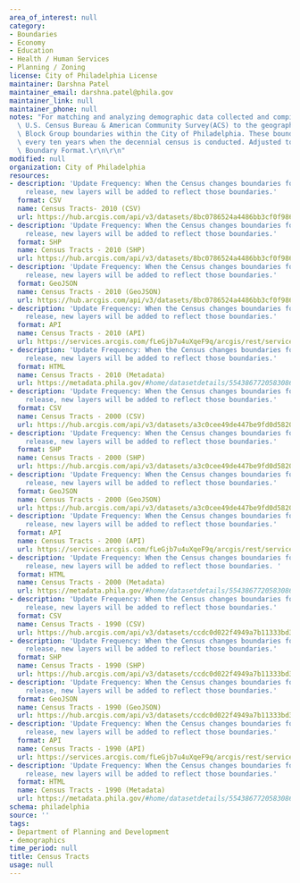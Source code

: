 ```yaml
---
area_of_interest: null
category:
- Boundaries
- Economy
- Education
- Health / Human Services
- Planning / Zoning
license: City of Philadelphia License
maintainer: Darshna Patel
maintainer_email: darshna.patel@phila.gov
maintainer_link: null
maintainer_phone: null
notes: "For matching and analyzing demographic data collected and compiled by the\
  \ U.S. Census Bureau & American Community Survey(ACS) to the geography of Census\
  \ Block Group boundaries within the City of Philadelphia. These boundaries can change\
  \ every ten years when the decennial census is conducted. Adjusted to City's Standard\
  \ Boundary Format.\r\n\r\n"
modified: null
organization: City of Philadelphia
resources:
- description: 'Update Frequency: When the Census changes boundaries for each data
    release, new layers will be added to reflect those boundaries.'
  format: CSV
  name: Census Tracts- 2010 (CSV)
  url: https://hub.arcgis.com/api/v3/datasets/8bc0786524a4486bb3cf0f9862ad0fbf_0/downloads/data?format=csv&spatialRefId=2272&where=1%3D1
- description: 'Update Frequency: When the Census changes boundaries for each data
    release, new layers will be added to reflect those boundaries.'
  format: SHP
  name: Census Tracts - 2010 (SHP)
  url: https://hub.arcgis.com/api/v3/datasets/8bc0786524a4486bb3cf0f9862ad0fbf_0/downloads/data?format=shp&spatialRefId=2272&where=1%3D1
- description: 'Update Frequency: When the Census changes boundaries for each data
    release, new layers will be added to reflect those boundaries.'
  format: GeoJSON
  name: Census Tracts - 2010 (GeoJSON)
  url: https://hub.arcgis.com/api/v3/datasets/8bc0786524a4486bb3cf0f9862ad0fbf_0/downloads/data?format=geojson&spatialRefId=4326&where=1%3D1
- description: 'Update Frequency: When the Census changes boundaries for each data
    release, new layers will be added to reflect those boundaries.'
  format: API
  name: Census Tracts - 2010 (API)
  url: https://services.arcgis.com/fLeGjb7u4uXqeF9q/arcgis/rest/services/Census_Tracts_2010/FeatureServer/0/query?outFields=*&where=1%3D1
- description: 'Update Frequency: When the Census changes boundaries for each data
    release, new layers will be added to reflect those boundaries.'
  format: HTML
  name: Census Tracts - 2010 (Metadata)
  url: https://metadata.phila.gov/#home/datasetdetails/5543867720583086178c4f47/representationdetails/55438aca9b989a05172d0d7a/
- description: 'Update Frequency: When the Census changes boundaries for each data
    release, new layers will be added to reflect those boundaries.'
  format: CSV
  name: Census Tracts - 2000 (CSV)
  url: https://hub.arcgis.com/api/v3/datasets/a3c0cee49de447be9fd0d5820f9e930f_0/downloads/data?format=csv&spatialRefId=2272&where=1%3D1
- description: 'Update Frequency: When the Census changes boundaries for each data
    release, new layers will be added to reflect those boundaries.'
  format: SHP
  name: Census Tracts - 2000 (SHP)
  url: https://hub.arcgis.com/api/v3/datasets/a3c0cee49de447be9fd0d5820f9e930f_0/downloads/data?format=shp&spatialRefId=2272&where=1%3D1
- description: 'Update Frequency: When the Census changes boundaries for each data
    release, new layers will be added to reflect those boundaries.'
  format: GeoJSON
  name: Census Tracts - 2000 (GeoJSON)
  url: https://hub.arcgis.com/api/v3/datasets/a3c0cee49de447be9fd0d5820f9e930f_0/downloads/data?format=geojson&spatialRefId=4326&where=1%3D1
- description: 'Update Frequency: When the Census changes boundaries for each data
    release, new layers will be added to reflect those boundaries.'
  format: API
  name: Census Tracts - 2000 (API)
  url: https://services.arcgis.com/fLeGjb7u4uXqeF9q/arcgis/rest/services/Census_Tracts_2000/FeatureServer/0/query?outFields=*&where=1%3D1
- description: 'Update Frequency: When the Census changes boundaries for each data
    release, new layers will be added to reflect those boundaries. '
  format: HTML
  name: Census Tracts - 2000 (Metadata)
  url: https://metadata.phila.gov/#home/datasetdetails/5543867720583086178c4f47/representationdetails/5570ac9b920a36dd4da7fede/
- description: 'Update Frequency: When the Census changes boundaries for each data
    release, new layers will be added to reflect those boundaries.'
  format: CSV
  name: Census Tracts - 1990 (CSV)
  url: https://hub.arcgis.com/api/v3/datasets/ccdc0d022f4949a7b11333bd37231aef_0/downloads/data?format=csv&spatialRefId=2272&where=1%3D1
- description: 'Update Frequency: When the Census changes boundaries for each data
    release, new layers will be added to reflect those boundaries.'
  format: SHP
  name: Census Tracts - 1990 (SHP)
  url: https://hub.arcgis.com/api/v3/datasets/ccdc0d022f4949a7b11333bd37231aef_0/downloads/data?format=shp&spatialRefId=2272&where=1%3D1
- description: 'Update Frequency: When the Census changes boundaries for each data
    release, new layers will be added to reflect those boundaries.'
  format: GeoJSON
  name: Census Tracts - 1990 (GeoJSON)
  url: https://hub.arcgis.com/api/v3/datasets/ccdc0d022f4949a7b11333bd37231aef_0/downloads/data?format=geojson&spatialRefId=4326&where=1%3D1
- description: 'Update Frequency: When the Census changes boundaries for each data
    release, new layers will be added to reflect those boundaries.'
  format: API
  name: Census Tracts - 1990 (API)
  url: https://services.arcgis.com/fLeGjb7u4uXqeF9q/arcgis/rest/services/Census_Tracts_1990/FeatureServer/0/query?outFields=*&where=1%3D1
- description: 'Update Frequency: When the Census changes boundaries for each data
    release, new layers will be added to reflect those boundaries.'
  format: HTML
  name: Census Tracts - 1990 (Metadata)
  url: https://metadata.phila.gov/#home/datasetdetails/5543867720583086178c4f47/representationdetails/557aec124f54f30b1472293c/
schema: philadelphia
source: ''
tags:
- Department of Planning and Development
- demographics
time_period: null
title: Census Tracts
usage: null
---
```

